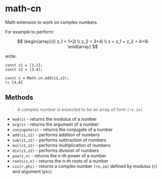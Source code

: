 # math-cn

Math extension to work on complex numbers.

For example to perform:

$$
\begin{array}{l}
z_1 = 1+2i
\\
z_2 = 3+4i
\\
s = z_1 + z_2 = 4+6i
\end{array}
$$

write:

```
const z1 = [1,2];
const z2 = [3,4];

const s = Math.cn.add(z1,z2);
\\ [4,6]
```


## Methods

> A complex number is expected to be an array of form `[re,im]`.

- `mod(z)` - returns the modulus of a number
- `arg(z)` - returns the argument of a number
- `conjugate(z)` - returns the conjugate of a number
- `add(z1,z2)` - performs addition of numbers
- `sub(z1,z2)` - performs subtraction of numbers
- `mul(z1,z2)` - performs multiplication of numbers
- `div(z1,z2)` - performs division of numbers
- `pow(z,n)` - returns the _n-th_ power of a number
- `roots(z,n)` - returns the _n-th_ roots of a number
- `cis(r,phi)` - returns a complex number `[re,im]` defined by modulus (`r`) and argument (`phi`)
